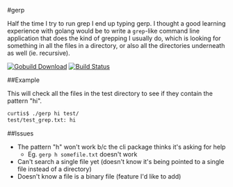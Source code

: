 #gerp

Half the time I try to run grep I end up typing gerp. I thought a good learning experience with golang would be to write a `grep`-like command line application that does the kind of grepping I usually do, which is looking for something in all the files in a directory, or also all the directories underneath as well (ie. recursive).

[![Gobuild Download](http://gobuild.io/badge/github.com/curtisgithub/gerp/download.png)](http://gobuild.io/github.com/curtisgithub/gerp)
[![Build Status](https://drone.io/github.com/curtisgithub/gerp/status.png)](https://drone.io/github.com/curtisgithub/gerp/latest)

##Example

This will check all the files in the test directory to see if they contain the pattern "hi".

```bash
curtis$ ./gerp hi test/
test/test_grep.txt: hi
```

##Issues

* The pattern "h" won't work b/c the cli package thinks it's asking for help
  * Eg. `gerp h somefile.txt` doesn't work
* Can't search a single file yet (doesn't know it's being pointed to a single file instead of a directory)
* Doesn't know a file is a binary file (feature I'd like to add)